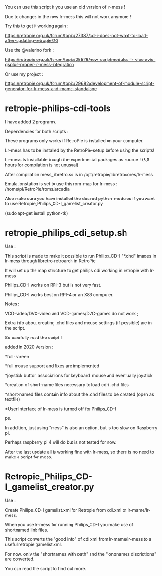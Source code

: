 You can use this script if you use an old version of lr-mess !

Due to changes in the new lr-mess this will not work anymore !

Try this to get it working again :

https://retropie.org.uk/forum/topic/27387/cd-i-does-not-want-to-load-after-updating-retropie/20

Use the @valerino fork :

https://retropie.org.uk/forum/topic/25576/new-scriptmodules-lr-vice-xvic-gsplus-proper-lr-mess-integration

Or use my project :

https://retropie.org.uk/forum/topic/29682/development-of-module-script-generator-for-lr-mess-and-mame-standalone

# retropie-philips-cdi-tools

I have added 2 programs.

Dependencies for both scripts : 

These programs only works if RetroPie is installed on your computer.

Lr-mess has to be installed by the RetroPie-setup before using the scripts!

Lr-mess is installable trough the experimental packages as source ! (3,5 hours for compilation is not unusual)

After compilation mess_libretro.so is in /opt/retropie/libretrocores/lr-mess 

Emulationstation is set to use this rom-map for lr-mess : /home/pi/RetroPie/roms/arcadia

Also make sure you have installed the desired python-modules if you want to use Retropie_Philips_CD-I_gamelist_creator.py

(sudo apt-get install python-tk)

# retropie_philips_cdi_setup.sh

Use :

This script is made to make it possible to run Philips_CD-I "*.chd" images in lr-mess through libretro-retroarch in RetroPie

It will set up the map structure to get philips cdi working in retropie with lr-mess

Philips_CD-I works on RPI-3 but is not very fast. 

Philips_CD-I works best on RPI-4 or an X86 computer. 


Notes :

VCD-video/DVC-video and VCD-games/DVC-games do not work ;

Extra info about creating .chd files and mouse settings (if possible) are in the script.

So carefully read the script !

added in 2020 Version :

*full-screen

*full mouse support and fixes are implemented

*joystick button associations for keyboard, mouse and eventually joystick

*creation of short-name files necessary to load cd-i .chd files

*short-named files contain info about the .chd files to be created (open as textfile)

*User Interface of lr-mess is turned off for Philips_CD-I


ps.

In addition, just using "mess" is also an option, but is too slow on Raspberry pi.

Perhaps raspberry pi 4 will do but is not tested for now.

After the last update all is working fine with lr-mess, so there is no need to make a script for mess.


# Retropie_Philips_CD-I_gamelist_creator.py

Use :

Create Philips_CD-I gamelist.xml for Retropie from cdi.xml of lr-mame/lr-mess.

When you use lr-mess for running Philips_CD-I you make use of shortnamed link files.

This script converts the "good info" of cdi.xml from lr-mame/lr-mess to a useful retropie gamelist.xml.

For now, only the "shortnames with path" and the "longnames discriptions" are converted. 

You can read the script to find out more.





